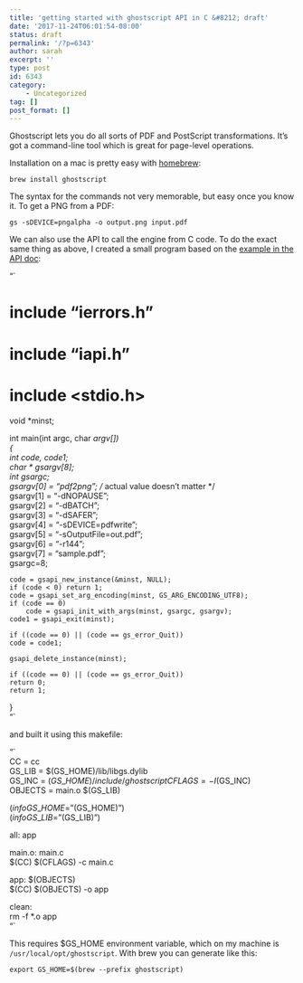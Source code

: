 ```yaml
---
title: 'getting started with ghostscript API in C &#8212; draft'
date: '2017-11-24T06:01:54-08:00'
status: draft
permalink: '/?p=6343'
author: sarah
excerpt: ''
type: post
id: 6343
category:
    - Uncategorized
tag: []
post_format: []
---
```

Ghostscript lets you do all sorts of PDF and PostScript transformations. It’s got a command-line tool which is great for page-level operations.

Installation on a mac is pretty easy with [homebrew](https://brew.sh/):

`brew install ghostscript`

The syntax for the commands not very memorable, but easy once you know it. To get a PNG from a PDF:

`gs -sDEVICE=pngalpha -o output.png input.pdf`

We can also use the API to call the engine from C code. To do the exact same thing as above, I created a small program based on the [example in the API doc](https://www.ghostscript.com/doc/current/API.htm#Example_usage):

“`

include “ierrors.h”
===================

include “iapi.h”
================

include &lt;stdio.h&gt;
=======================

void \*minst;

int main(int argc, char *argv\[\])  
{  
 int code, code1;  
 char \* gsargv\[8\];  
 int gsargc;  
 gsargv\[0\] = “pdf2png”; /* actual value doesn’t matter \*/  
 gsargv\[1\] = “-dNOPAUSE”;  
 gsargv\[2\] = “-dBATCH”;  
 gsargv\[3\] = “-dSAFER”;  
 gsargv\[4\] = “-sDEVICE=pdfwrite”;  
 gsargv\[5\] = “-sOutputFile=out.pdf”;  
 gsargv\[6\] = “-r144”;  
 gsargv\[7\] = “sample.pdf”;  
 gsargc=8;

```
code = gsapi_new_instance(&minst, NULL);
if (code < 0) return 1;
code = gsapi_set_arg_encoding(minst, GS_ARG_ENCODING_UTF8);
if (code == 0)
    code = gsapi_init_with_args(minst, gsargc, gsargv);
code1 = gsapi_exit(minst);

if ((code == 0) || (code == gs_error_Quit))
code = code1;

gsapi_delete_instance(minst);

if ((code == 0) || (code == gs_error_Quit))
return 0;
return 1;

```

}  
“`

and built it using this makefile:

“`  
CC = cc  
GS\_LIB = $(GS\_HOME)/lib/libgs.dylib  
GS\_INC = $(GS\_HOME)/include/ghostscript  
CFLAGS = -I$(GS\_INC)  
OBJECTS = main.o $(GS\_LIB)

$(info GS\_HOME=”$(GS\_HOME)”)  
$(info GS\_LIB=”$(GS\_LIB)”)

all: app

main.o: main.c  
 $(CC) $(CFLAGS) -c main.c

app: $(OBJECTS)  
 $(CC) $(OBJECTS) -o app

clean:  
 rm -f \*.o app  
“`

This requires $GS\_HOME environment variable, which on my machine is `/usr/local/opt/ghostscript`. With brew you can generate like this:

`export GS_HOME=$(brew --prefix ghostscript)`